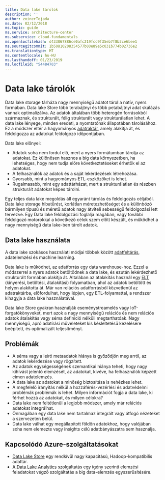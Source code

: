 ```yaml
---
title: Data lake tárolók
description: ''
author: zoinerTejada
ms.date: 02/12/2018
ms.topic: guide
ms.service: architecture-center
ms.subservice: cloud-fundamentals
ms.openlocfilehash: d433867886ce0afc219fcc9f35eb7f8b3ce6bee1
ms.sourcegitcommit: 1b50810208354577b00e89e5c031b774b02736e2
ms.translationtype: MT
ms.contentlocale: hu-HU
ms.lasthandoff: 01/23/2019
ms.locfileid: "54484703"
---
```

# <a name="data-lakes"></a>Data lake tárolók

Data lake storage tárháza nagy mennyiségű adatot tárol a natív, nyers formában. Data lake Store több terabájtnyi és több petabájtnyi adat skálázás vannak optimalizálva. Az adatok általában több heterogén forrásokból származnak, és strukturált, félig strukturált vagy strukturálatlan lehet. A data lake lényege, minden eredeti, a nyomtatónak állapotában tárolásához. Ez a módszer eltér a hagyományos [adatraktár](../relational-data/data-warehousing.md), amely alakítja át, és feldolgozza az adatokat feldolgozó időpontjában.

Data lake előnyei:

- Adatok soha nem fordul elő, mert a nyers formátumban tárolja az adatokat. Ez különösen hasznos a big data környezetben, ha lehetséges, hogy nem tudja előre következtetéseket érhetők el az adatokat.
- A felhasználók az adatok és a saját lekérdezések létrehozása.
- Gyorsabb, mint a hagyományos ETL-eszközöket is lehet.
- Rugalmasabb, mint egy adattárházat, mert a strukturálatlan és részben strukturált adatokat képes tárolni.

Egy teljes data lake megoldás áll egyaránt tárolás és feldolgozás céljából. Data lake storage hibatűrést, korlátlan méretezhetőséget és a különböző bármilyen típusú és méretű adatok nagy átviteli sebességű feldolgozási lett tervezve. Egy Data lake feldolgozási foglalja magában, vagy további feldolgozó motorokkal a következő célok szem előtt készült, és működhet a nagy mennyiségű data lake-ben tárolt adatok.

## <a name="when-to-use-a-data-lake"></a>Data lake használata

A data lake szokásos használati módjai többek között [adatfeltárás](./interactive-data-exploration.md), adatelemzési és machine learning.

Data lake is működhet, az adatforrás egy data warehouse-hoz. Ezzel a módszerrel a nyers adatok betöltődnek a data lake, és ezután lekérdezhető strukturált formában alakítja át. Általában az átalakítás használ egy [ELT](../relational-data/etl.md#extract-load-and-transform-elt) (kinyerési, betöltési, átalakítási) folyamatban, ahol az adatok betöltött és helyen alakította át. Már van relációs adatforrásból közvetlenül az adatraktárba, előfordulhat, hogy lépjen, egy ETL-folyamattal, a rendszer kihagyja a data lake használatával.

Data lake Store gyakran használják eseménystreamelés vagy IoT-forgatókönyveket, mert azok a nagy mennyiségű relációs és nem relációs adatok átalakítás vagy séma definíció nélküli megtarthatóak. Nagy mennyiségű, apró adatírási műveleteket kis késleltetésű kezelésére beépített, és optimalizált teljesítményt.

## <a name="challenges"></a>Problémák

- A séma vagy a leíró metaadatok hiánya is győződjön meg arról, az adatok lekérdezése vagy rögzített.
- Az adatok egységességének szemantikai hiánya teheti, hogy nagy kihívást jelentő elemzését, az adatokat, kivéve, ha felhasználók képzett címen adatelemzés.
- A data lake az adatokat a minőség biztosítása is nehézkes lehet.
- A megfelelő irányítás nélkül a hozzáférés-vezérlési és adatvédelmi problémák problémák is lehet. Milyen információt fogja a data lake, ki férhet hozzá az adatokat, és milyen célokra?
- Data lake nem feltétlenül a legjobb módszer, amely már relációs adatokat integrálhat.
- Önmagában egy data lake nem tartalmaz integrált vagy átfogó nézeteket a szervezeten belül.
- Data lake válhat egy megállapított földön adatokhoz, hogy valójában soha nem elemezte vagy insights célú adatbányászatra sem használja.

## <a name="relevant-azure-services"></a>Kapcsolódó Azure-szolgáltatásokat

- [Data Lake Store](/azure/data-lake-store/) egy rendkívül nagy kapacitású, Hadoop-kompatibilis adattár.
- [A Data Lake Analytics](/azure/data-lake-analytics/) szolgáltatás egy igény szerinti elemzési feladatokat végző szolgáltatás a big data-elemzés egyszerűsítésére.
